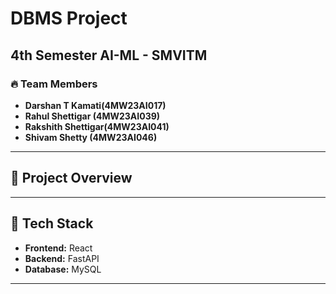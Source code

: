 # DBMS Project

## 4th Semester AI-ML - SMVITM

### 🔥 Team Members
- **Darshan T Kamati(4MW23AI017)**  
- **Rahul Shettigar (4MW23AI039)**  
- **Rakshith Shettigar(4MW23AI041)**  
- **Shivam Shetty (4MW23AI046)**  

---

## 📌 Project Overview


---

## 📂 Tech Stack
- **Frontend:** React
- **Backend:** FastAPI
- **Database:** MySQL

---
